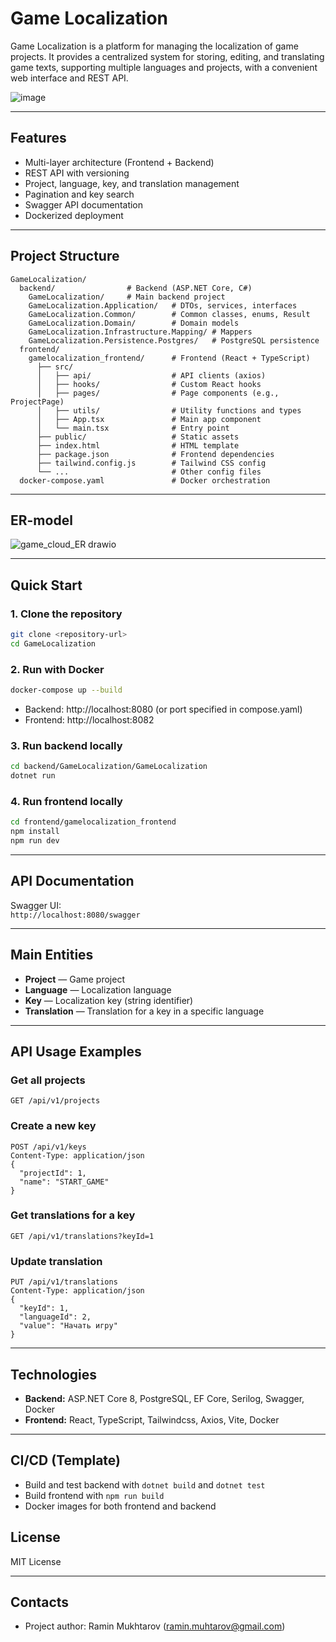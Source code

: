 # Game Localization

Game Localization is a platform for managing the localization of game projects. It provides a centralized system for storing, editing, and translating game texts, supporting multiple languages and projects, with a convenient web interface and REST API.

![image](https://github.com/user-attachments/assets/cf07c083-ac03-4250-8eb5-a5897f287d6e)


---

## Features

- Multi-layer architecture (Frontend + Backend)
- REST API with versioning
- Project, language, key, and translation management
- Pagination and key search
- Swagger API documentation
- Dockerized deployment

---

## Project Structure

```
GameLocalization/
  backend/                # Backend (ASP.NET Core, C#)
    GameLocalization/     # Main backend project
    GameLocalization.Application/   # DTOs, services, interfaces
    GameLocalization.Common/        # Common classes, enums, Result
    GameLocalization.Domain/        # Domain models
    GameLocalization.Infrastructure.Mapping/ # Mappers
    GameLocalization.Persistence.Postgres/   # PostgreSQL persistence
  frontend/
    gamelocalization_frontend/      # Frontend (React + TypeScript)
      ├── src/
      │   ├── api/                  # API clients (axios)
      │   ├── hooks/                # Custom React hooks
      │   ├── pages/                # Page components (e.g., ProjectPage)
      │   ├── utils/                # Utility functions and types
      │   ├── App.tsx               # Main app component
      │   └── main.tsx              # Entry point
      ├── public/                   # Static assets
      ├── index.html                # HTML template
      ├── package.json              # Frontend dependencies
      ├── tailwind.config.js        # Tailwind CSS config
      └── ...                       # Other config files
  docker-compose.yaml               # Docker orchestration
```

---

## ER-model

![game_cloud_ER drawio](https://github.com/user-attachments/assets/2a17da6d-ea45-4e25-8a24-6c521f8d0a6a)

---

## Quick Start

### 1. Clone the repository

```bash
git clone <repository-url>
cd GameLocalization
```

### 2. Run with Docker

```bash
docker-compose up --build
```

- Backend: http://localhost:8080 (or port specified in compose.yaml)
- Frontend: http://localhost:8082

### 3. Run backend locally

```bash
cd backend/GameLocalization/GameLocalization
dotnet run
```

### 4. Run frontend locally

```bash
cd frontend/gamelocalization_frontend
npm install
npm run dev
```

---

## API Documentation

Swagger UI:  
`http://localhost:8080/swagger`

---

## Main Entities

- **Project** — Game project
- **Language** — Localization language
- **Key** — Localization key (string identifier)
- **Translation** — Translation for a key in a specific language

---

## API Usage Examples

### Get all projects
```http
GET /api/v1/projects
```

### Create a new key
```http
POST /api/v1/keys
Content-Type: application/json
{
  "projectId": 1,
  "name": "START_GAME"
}
```

### Get translations for a key
```http
GET /api/v1/translations?keyId=1
```

### Update translation
```http
PUT /api/v1/translations
Content-Type: application/json
{
  "keyId": 1,
  "languageId": 2,
  "value": "Начать игру"
}
```

---

## Technologies

- **Backend:** ASP.NET Core 8, PostgreSQL, EF Core, Serilog, Swagger, Docker
- **Frontend:** React, TypeScript, Tailwindcss, Axios, Vite, Docker

---

## CI/CD (Template)

- Build and test backend with `dotnet build` and `dotnet test`
- Build frontend with `npm run build`
- Docker images for both frontend and backend

## License

MIT License

---

## Contacts

- Project author: Ramin Mukhtarov (ramin.muhtarov@gmail.com)

